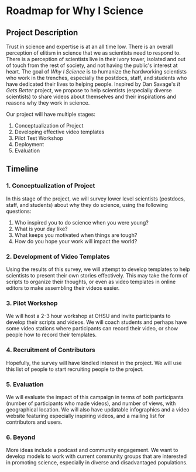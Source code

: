 # Roadmap for Why I Science

## Project Description

Trust in science and expertise is at an all time low. There is an overall perception of elitism in science that we as scientists need to respond to. There is a perception of scientists live in their ivory tower, isolated and out of touch from the rest of society, and not having the public's interest at heart. The goal of *Why I Science* is to humanize the hardworking scientists who work in the trenches, especially the postdocs, staff, and students who have dedicated their lives to helping people. Inspired by Dan Savage's *It Gets Better* project, we propose to help scientists (especially diverse scientists) to share videos about themselves and their inspirations and reasons why they work in science. 

Our project will have multiple stages:

1. Conceptualization of Project
2. Developing effective video templates
3. Pilot Test Workshop
4. Deployment
5. Evaluation

## Timeline

### 1. Conceptualization of Project

In this stage of the project, we will survey lower level scientists (postdocs, staff, and students) about why they do science, using the following questions:

1) Who inspired you to do science when you were young?
2) What is your day like?
3) What keeps you motivated when things are tough?
4) How do you hope your work will impact the world?

### 2. Development of Video Templates

Using the results of this survey, we will attempt to develop templates to help scientists to present their own stories effectively. This may take the form of scripts to organize their thoughts, or even as video templates in online editors to make assembling their videos easier. 

### 3. Pilot Workshop

We will host a 2-3 hour workshop at OHSU and invite participants to develop their scripts and videos. We will coach students and perhaps have some video stations where participants can record their video, or show people how to record their templates. 

### 4. Recruitment of Contributors

Hopefully, the survey will have kindled interest in the project. We will use this list of people to start recruiting people to the project.

### 5. Evaluation

We will evaluate the impact of this campaign in terms of both participants (number of participants who made videos), and number of views, with geographical location. We will also have updatable infographics and a video website featuring especially inspiring videos, and a mailing list for contributors and users.

### 6. Beyond

More ideas include a podcast and community engagement. We want to develop models to work with current community groups that are interested in promoting science, especially in diverse and disadvantaged populations.

